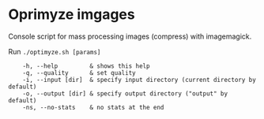 # Oprimyze imgages
Console script for mass processing images (compress) with imagemagick.


Run `./optimyze.sh [params]`
````
	-h, --help  	   & shows this help
	-q, --quality 	   & set quality
	-i, --input [dir]  & specify input directory (current directory by default)
	-o, --output [dir] & specify output directory ("output" by default)
	-ns, --no-stats    & no stats at the end
	
````

